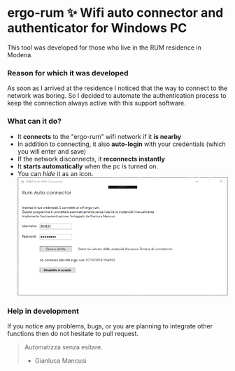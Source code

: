 # ergo-rum :sparkles: Wifi auto connector and authenticator for Windows PC
This tool was developed for those who live in the RUM residence in Modena.

### Reason for which it was developed
As soon as I arrived at the residence I noticed that the way to connect to the network was boring.
So I decided to automate the authentication process to keep the connection always active with this support software.

### What can it do?
- It **connects** to the "ergo-rum" wifi network if it **is nearby**
- In addition to connecting, it also **auto-login** with your credentials (which you will enter and save)
- If the network disconnects, it **reconnects instantly**
- It **starts automatically** when the pc is turned on.
- You can *hide* it as an icon.
![Software screen](ergo-rum-desktop.png)

### Help in development
If you notice any problems, bugs, or you are planning to integrate other functions then do not hesitate to pull request.

> Automatizza senza esitare.
> - Gianluca Mancusi
